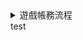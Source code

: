<details>
  <summary>
    遊戲帳務流程
  </summary>

``` mermaid
graph TD
A[遊戲帳務Req] --> B[(遊戲帳務sql)]
A --> F[(遊戲帳務Redis)]
A --> C[(注單紀錄)]
```
</details>
test